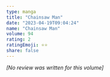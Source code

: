 ```yaml
---
type: manga
title: "Chainsaw Man"
date: "2023-04-19T09:04:24"
name: "Chainsaw Man"
volume: 94
rating: 2
ratingEmoji: ⭐️⭐️
share: false
---
```


*[No review was written for this volume]*
